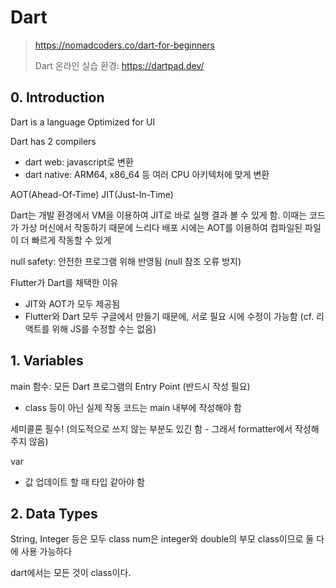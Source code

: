 # Dart

> https://nomadcoders.co/dart-for-beginners
>
> Dart 온라인 실습 환경: https://dartpad.dev/

## 0. Introduction

Dart is a language Optimized for UI

Dart has 2 compilers

- dart web: javascript로 변환
- dart native: ARM64, x86_64 등 여러 CPU 아키텍처에 맞게 변환

AOT(Ahead-Of-Time)
JIT(Just-In-Time)

Dart는 개발 환경에서 VM을 이용하여 JIT로 바로 실행 결과 볼 수 있게 함. 이때는 코드가 가상 머신에서 작동하기 때문에 느리다
배포 시에는 AOT를 이용하여 컴파일된 파일이 더 빠르게 작동할 수 있게

null safety: 안전한 프로그램 위해 반영됨 (null 참조 오류 방지)

Flutter가 Dart를 채택한 이유

- JIT와 AOT가 모두 제공됨
- Flutter와 Dart 모두 구글에서 만들기 때문에, 서로 필요 시에 수정이 가능함 (cf. 리액트를 위해 JS를 수정할 수는 없음)

## 1. Variables

main 함수: 모든 Dart 프로그램의 Entry Point (반드시 작성 필요)

- class 등이 아닌 실제 작동 코드는 main 내부에 작성해야 함

세미콜론 필수!
(의도적으로 쓰지 않는 부분도 있긴 함 - 그래서 formatter에서 작성해주지 않음)

var

- 값 업데이트 할 때 타입 같아야 함

## 2. Data Types

String, Integer 등은 모두 class
num은 integer와 double의 부모 class이므로 둘 다에 사용 가능하다

dart에서는 모든 것이 class이다.
